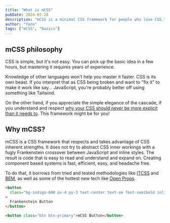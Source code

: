 ```yaml
---
title: "What is mCSS"
pubDate: 2024-02-28
description: "mCSS is a minimal CSS framework for people who love CSS."
author: "Yann"
tags: ["mCSS", "basics"]
---
```


## mCSS philosophy

CSS is simple, but it's not easy. You can pick up the basic idea in a few hours, but mastering it requires years of experience.

Knowledge of other languages won't help you master it faster. CSS is its own beast. If you interpret that as CSS being broken and want to "fix it" to make it work like say… JavaScript, you're probably better off using something like Tailwind.

On the other hand, if you appreciate the simple elegance of the cascade, if you understand and respect [why your CSS should never be more explicit than it needs to][1]. This framework might be for you!

## Why mCSS?

mCSS is a CSS framework that respects and takes advantage of CSS inherent strengths. It does not try to abstract CSS inner workings with a fugly Frankenstein crossover between JavaScript and inline styles. The result is code that is easy to read and understand and expand on. Creating component based systems is fast, efficient, easy, and headache free.

To do that, it borrows from tried and tested methodologies like [ITCSS](/news/what-is-itcss) and [BEM](https://en.bem.info/methodology/), as well as some of the hottest new tech like [Open Props](https://open-props.style).

```html
<button
  class="bg-indigo-600 px-4 py-3 text-center text-sm font-semibold inline-block text-white cursor-pointer uppercase transition duration-200 ease-in-out rounded-md hover:bg-indigo-700 focus-visible:outline-none focus-visible:ring-2 focus-visible:ring-indigo-600 focus-visible:ring-offset-2 active:scale-95"
>
  Frankenstein Button
</button>

<button class="btn btn-primary">mCSS Button</button>
```

[1]: https://css-tricks.com/why-is-css-frustrating/
